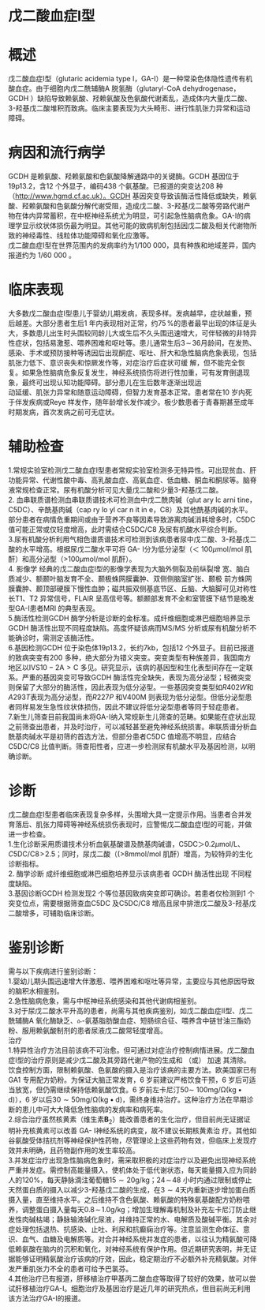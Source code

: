 # 戊二酸血症Ⅰ型  
# 概述  
戊二酸血症Ⅰ型（glutaric acidemia type Ⅰ，GA-Ⅰ）是一种常染色体隐性遗传有机酸血症。由于细胞内戊二酰辅酶A 脱氢酶（glutaryl-CoA dehydrogenase，GCDH ）缺陷导致赖氨酸、羟赖氨酸及色氨酸代谢紊乱，造成体内大量戊二酸、 3-羟基戊二酸堆积而致病。临床主要表现为大头畸形、进行性肌张力异常和运动障碍。  
# 病因和流行病学  
GCDH 是赖氨酸、羟赖氨酸和色氨酸降解通路中的关键酶。GCDH 基因位于$19\mathsf{p}13.2$，含12 个外显子，编码438 个氨基酸。已报道的突变达208 种（http://www.hgmd.cf.ac.uk）。GCDH 基因突变导致该酶活性降低或缺失，赖氨酸、羟赖氨酸和色氨酸分解代谢受阻，造成戊二酸、3-羟基戊二酸等旁路代谢产物在体内异常蓄积，在中枢神经系统尤为明显，可引起急性脑病危象。GA-Ⅰ的病理学显示纹状体损伤最为明显。其他可能的致病机制包括因戊二酸及相关代谢物所致的神经毒性、线粒体功能障碍和氧化应激等。  
戊二酸血症Ⅰ型在世界范围内的发病率约为1/100 000，具有种族和地域差异，国内报道约为 1/60 000 。  
# 临床表现  
大多数戊二酸血症Ⅰ型患儿于婴幼儿期发病，表现多样。发病越早，症状越重，预后越差。大部分患者生后1 年内表现相对正常，约$75\,\%$的患者最早出现的体征是头大，多数患儿出生时头围较同龄儿大或生后不久头围迅速增大，可伴轻微的非特异性症状，包括易激惹、喂养困难和呕吐等。患儿通常生后$3\!\sim\!36$月龄间，在发热、感染、手术或预防接种等诱因后出现酮症、呕吐、肝大和急性脑病危象表现，包括肌张力低下、意识丧失和惊厥发作等，对症治疗后症状可缓 解，但不能完全恢复。如果急性脑病危象反复发生，神经系统损伤将进行性加重，可有发育倒退现象，最终可出现认知功能障碍。部分患儿在生后数年逐渐出现运  
动延缓、肌张力异常和随意运动障碍，但智力发育基本正常。患者常在10 岁内死于伴发疾病或Reye 样发作，随年龄增长发作减少。极少数患者于青春期甚至成年时期发病，首次发病之前可无症状。  
# 辅助检查  
1.常规实验室检测戊二酸血症Ⅰ型患者常规实验室检测多无特异性。可出现贫血、肝功能异常、代谢性酸中毒、高乳酸血症、高氨血症、低血糖、酮血和酮尿等。脑脊液常规检查正常。尿有机酸分析可见大量戊二酸和少量3-羟基戊二酸。  
2. 血串联质谱检测血串联质谱技术可检测血中戊二酰肉碱（glut ary lc arni tine，C5DC）、辛酰基肉碱（cap ry lo yl car n it in e，C8）及其他酰基肉碱的水平。部分患者在病情危重期间或由于营养不良等因素导致游离肉碱消耗增多时，C5DC 值可能正常或仅轻度增高，此时需结合C5DC/C8 及尿有机酸水平综合判断。  
3.尿有机酸分析利用气相色谱质谱技术可检测到该病患者尿中戊二酸、3-羟基戊二酸的水平增高。根据尿戊二酸水平可将 GA- Ⅰ分为低分泌型（＜ $100\mu\mathrm{mol}/\mathrm{mol}$ 肌酐）和高分泌型（$\mathrm{>}100\mu\mathrm{mol/mol}$ 肌酐）。  
4. 影像学 经典的戊二酸血症Ⅰ型的影像学表现为大脑外侧裂及前纵裂增 宽、脑白质减少、额颞叶脑发育不全、颞极蛛网膜囊肿、双侧侧脑室扩张、颞极 前方蛛网膜囊肿、颞顶部硬膜下慢性血肿；磁共振双侧基底节区、丘脑、大脑脚可见对称性长T1、T2 异常信号，FLAIR 呈高信号等。额颞部发育不全和室管膜下结节是晚发型GA-Ⅰ患者MRI 的典型表现。  
5.酶活性检测GCDH 酶学分析是诊断的金标准。成纤维细胞或淋巴细胞培养显示GCDH 酶活性出现不同程度缺陷。高度怀疑该病而MS/MS 分析或尿有机酸分析不能确诊时，需测定该酶活性。  
6.基因检测GCDH 位于染色体19p13.2，长约7kb，包括12 个外显子。目前已报道的致病突变有200 多种，绝大部分为错义突变。突变类型有种族差异，我国南方地区以$\mathrm{IVS10{-}2A{>}C}$ 多见。研究显示，该病的基因型和生化表型间存在一定联系。严重的基因突变可导致GCDH 酶活性完全缺失，表现为高分泌型；轻微突变则保留了大部分的酶活性，因此表现为低分泌型。一些基因突变类型如$R402W$和$A293T$表现为高分泌型，而$R227P$ 和V400M 则表现为低分泌型。但低分泌型患者同样易发生急性纹状体损伤，因此不建议将低分泌型患者等同于轻症患者。  
7.新生儿筛查目前我国尚未将GA-Ⅰ纳入常规新生儿筛查的范畴。如果能在症状出现之前筛查出患者，并及时治疗，可以减轻甚至避免神经系统损害。串联质谱分析血酰基肉碱水平是初筛的首选方法，但部分患者C5DC 值增高不明显，应结合C5DC/C8 比值判断。筛查阳性者，应进一步检测尿有机酸水平及基因检测，以明确诊断。  
# 诊断  
戊二酸血症Ⅰ型患者临床表现复杂多样，头围增大具一定提示作用。当患者合并发育落后、肌张力障碍等神经系统损伤表现时，应警惕戊二酸血症Ⅰ型的可能，并做进一步检查。  
1.生化诊断采用质谱技术分析血氨基酸谱及酰基肉碱谱，C5DC＞$0.2\mu\mathrm{mol}/\mathrm{L}$、$C5\mathrm{DC}/\mathrm{C8}\!>\!2.5$；同时，尿戊二酸（$(\mathrm{>}8\mathrm{mmol/mol}$ 肌酐）增高，为较特异的生化诊断指标。  
2. 酶学诊断 成纤维细胞或淋巴细胞培养显示该病患者 GCDH  酶活性出现 不同程度缺陷。  
3.基因诊断GCDH 检测发现2 个等位基因致病突变即可确诊。若患者仅检测到1 个突变位点，需要根据筛查血C5DC 及C5DC/C8 增高且尿中排泄戊二酸及3-羟基戊二酸增多，可辅助临床诊断。  
# 鉴别诊断  
需与以下疾病进行鉴别诊断：  
1.婴幼儿期头围迅速增大伴激惹、喂养困难和呕吐等异常，主要应与其他原因导致的脑积水相鉴别。  
2.急性脑病危象，需与中枢神经系统感染和其他代谢病相鉴别。  
3.对于尿戊二酸水平升高的患者，尚需与其他疾病鉴别，如戊二酸血症Ⅱ型、戊二酰辅酶A 氧化酶缺乏、$\mathfrak{a}\cdot$-氨基脂肪酸血症、短肠综合征、喂养含中链甘油三酯奶粉、服用赖氨酸制剂的患者尿液戊二酸常轻度增高。  
治疗  
1.特异性治疗方法目前该病不可治愈。但可通过对症治疗控制病情进展。戊二酸血症Ⅰ型的治疗原则是减少戊二酸及其旁路代谢产物的生成和 （或） 加速 其清除。饮食控制方面，限制赖氨酸、色氨酸的摄入是治疗该病的主要方法。欧美国家已有GA1 专用配方奶粉。为保证大脑正常发育，6 岁前建议严格饮食干预，6 岁后可适当放宽，但仍需继续保持低赖氨酸饮食。6 岁前左卡尼汀$50\sim$ $100\mathrm{{mg}/\Omega(\mathrm{{kg}\bullet\mathrm{{d})}}}$），6 岁以后$30{\sim}50\mathrm{mg/\Omega(kg\bullet d)}$，需终身维持治疗。这种治疗方法在早期诊断的患儿中可大大降低急性脑病的发病率和病死率。  
2.综合治疗虽然核黄素（维生素$\mathbf{B}_{2}$）能改善患者的生化治疗，但目前尚无证据证明补充核黄素可以改善 GA- Ⅰ神经系统的病变，故不建议长期核黄素治 疗。其他如谷氨酸受体拮抗剂等神经保护性药物，尽管理论上这些药物有效，但临床上发现疗效并未明确，且药物副作用的发生率较高。  
3.并发症治疗出现急性脑病危象时，需采取积极的对症治疗以及避免出现神经系统严重并发症。需控制高能量摄入，使机体处于低代谢状态，每天能量摄入应为同龄人的$120\%$，每天静脉滴注葡萄糖$15{\sim}20\mathrm{g/kg}$；$24\!\sim\!48$ 小时内通过限制或停止天然蛋白质的摄入以减少3-羟基戊二酸的生成，在$3{\sim}4$天内重新逐步增加蛋白质摄入量，直至维持水平。之后维持不含色氨酸、赖氨酸的特殊氨基酸配方奶粉喂养，调整蛋白摄入量每天$0.8\!\sim\!1.0\mathrm{g/kg}$；增加生理解毒机制及补充左卡尼汀防止继发性肉碱枯竭；静脉输液碱化尿液，并维持正常的水、电解质及酸碱平衡。其余对症处理包括退热、抗感染、止吐、利尿和抗癫痫治疗等。注意监测生命体征、意识、血气、血糖及电解质等。对合并神经系统并发症的患者，以往认为精氨酸可降低赖氨酸在脑内的沉积和氧化，对神经系统有保护作用。但近期研究表明，并无证据能够证明精氨酸治疗该病的疗效，因此，稳定期治疗不必额外补充精氨酸。对伴发严重肌张力不全的患者可给予巴氯芬。  
4.其他治疗已有报道，肝移植治疗甲基丙二酸血症等取得了较好的效果，故可以尝试肝移植治疗GA-Ⅰ。细胞治疗及基因治疗是近几年的研究热点，但目前尚无利用该方法治疗GA-Ⅰ的报道。
